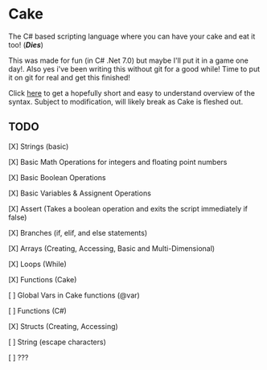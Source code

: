 **Cake**
===========

The C# based scripting language where you can have your cake and eat it too! (***Dies***)

This was made for fun (in C# .Net 7.0) but maybe I'll put it in a game one day!. Also yes i've been writing this
without git for a good while! Time to put it on git for real and get this finished!

Click [here](SYNTAX.md) to get a hopefully short and easy to understand overview of the syntax. Subject to modification, will likely break as Cake is fleshed out.

TODO
----

[X] Strings (basic)

[X] Basic Math Operations for integers and floating point numbers

[X] Basic Boolean Operations

[X] Basic Variables & Assignent Operations

[X] Assert (Takes a boolean operation and exits the script immediately if false)

[X] Branches (if, elif, and else statements)

[X] Arrays (Creating, Accessing, Basic and Multi-Dimensional)

[X] Loops (While)

[X] Functions (Cake)

[ ] Global Vars in Cake functions (@var)

[ ] Functions (C#)

[X] Structs (Creating, Accessing)

[ ] String (escape characters)

[ ] ???
